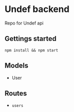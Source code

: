 # Undef backend

Repo for Undef api

## Gettings started
` npm install && npm start `

## Models
- User 

## Routes 
- `users`